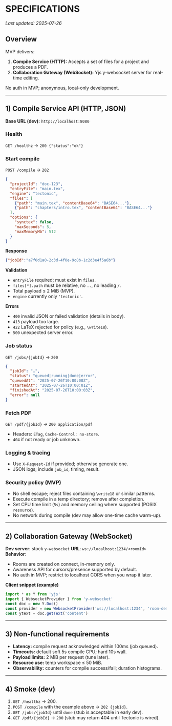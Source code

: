 # SPECIFICATIONS

_Last updated: 2025-07-26_

## Overview
MVP delivers:
1) **Compile Service (HTTP):** Accepts a set of files for a project and produces a PDF.
2) **Collaboration Gateway (WebSocket):** Yjs y-websocket server for real-time editing.

No auth in MVP; anonymous, local-only development.

---

## 1) Compile Service API (HTTP, JSON)

**Base URL (dev):** `http://localhost:8080`

### Health
`GET /healthz` → `200 {"status":"ok"}`

### Start compile
`POST /compile` → `202`
```json
{
  "projectId": "doc-123",
  "entryFile": "main.tex",
  "engine": "tectonic",
  "files": [
    {"path": "main.tex", "contentBase64": "BASE64..."},
    {"path": "chapters/intro.tex", "contentBase64": "BASE64..."}
  ],
  "options": {
    "synctex": false,
    "maxSeconds": 5,
    "maxMemoryMb": 512
  }
}
```

**Response**
```json
{"jobId":"a7f0d1a0-2c3d-4f0e-9c8b-1c2d3e4f5a6b"}
```

**Validation**
- `entryFile` required; must exist in `files`.
- `files[*].path` must be relative, no `..`, no leading `/`.
- Total payload ≤ 2 MiB (MVP).
- `engine` currently only `'tectonic'`.

**Errors**
- `400` invalid JSON or failed validation (details in body).
- `413` payload too large.
- `422` LaTeX rejected for policy (e.g., `\write18`).
- `500` unexpected server error.

### Job status
`GET /jobs/{jobId}` → `200`
```json
{
  "jobId": "…",
  "status": "queued|running|done|error",
  "queuedAt": "2025-07-26T10:00:00Z",
  "startedAt": "2025-07-26T10:00:01Z",
  "finishedAt": "2025-07-26T10:00:03Z",
  "error": null
}
```

### Fetch PDF
`GET /pdf/{jobId}` → `200 application/pdf`
- Headers: `ETag`, `Cache-Control: no-store`.
- `404` if not ready or job unknown.

### Logging & tracing
- Use `X-Request-Id` if provided; otherwise generate one.
- JSON logs; include `job_id`, timing, result.

### Security policy (MVP)
- No shell escape; reject files containing `\write18` or similar patterns.
- Execute compile in a temp directory; remove after completion.
- Set CPU time limit (`5s`) and memory ceiling where supported (POSIX `resource`).
- No network during compile (dev may allow one-time cache warm-up).

---

## 2) Collaboration Gateway (WebSocket)

**Dev server**: stock `y-websocket`
**URL**: `ws://localhost:1234/<roomId>`
**Behavior**:
- Rooms are created on connect, in-memory only.
- Awareness API for cursors/presence supported by default.
- No auth in MVP; restrict to localhost CORS when you wrap it later.

**Client snippet (example)**
```ts
import * as Y from 'yjs'
import { WebsocketProvider } from 'y-websocket'
const doc = new Y.Doc()
const provider = new WebsocketProvider('ws://localhost:1234', 'room-demo', doc)
const ytext = doc.getText('content')
```

---

## 3) Non-functional requirements
- **Latency:** compile request acknowledged within 100ms (job queued).
- **Timeouts:** default soft 5s compile CPU; hard 10s wall.
- **Payload limits:** 2 MiB per request (tune later).
- **Resource use:** temp workspace ≤ 50 MiB.
- **Observability:** counters for compile success/fail; duration histograms.

---

## 4) Smoke (dev)
1. `GET /healthz` → 200.
2. `POST /compile` with the example above → `202 {jobId}`.
3. `GET /jobs/{jobId}` until `done` (stub is acceptable in early dev).
4. `GET /pdf/{jobId}` → `200` (stub may return 404 until Tectonic is wired).
